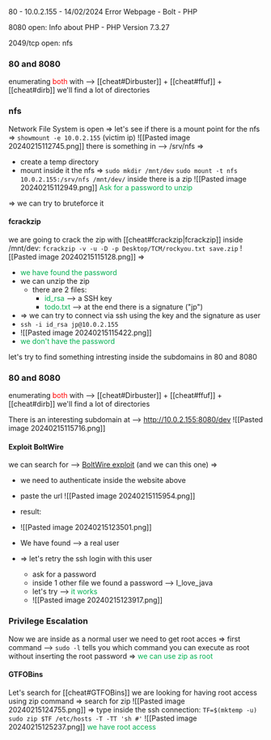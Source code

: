 80 - 10.0.2.155 -  14/02/2024
Error Webpage - Bolt - PHP


8080 open:
Info about PHP - PHP Version 7.3.27

2049/tcp  open:
nfs

### 80 and 8080
enumerating <span style="color:#ff0000">both</span> with -->  [[cheat#Dirbuster]] + [[cheat#ffuf]] + [[cheat#dirb]]
we'll find a lot of directories

### nfs
Network File System is open
=>
let's see if there is a mount point for the nfs
=>
`showmount -e 10.0.2.155`     (victim ip)
![[Pasted image 20240215112745.png]] 
there is something in -->  /srv/nfs
=>
- create a temp directory
- mount inside it the nfs
=>
`sudo mkdir /mnt/dev`
`sudo mount -t nfs 10.0.2.155:/srv/nfs /mnt/dev/`
inside there is a zip
![[Pasted image 20240215112949.png]]
<span style="color:#00b050">Ask for a password to unzip</span> 

=>  we can try to bruteforce it

#### fcrackzip
we are going to crack the zip with [[cheat#fcrackzip|fcrackzip]]
inside /mnt/dev:
`fcrackzip -v -u -D -p Desktop/TCM/rockyou.txt save.zip`
![[Pasted image 20240215115128.png]]
=>
- <span style="color:#00b050">we have found the password</span>
- we can unzip the zip
	- there are 2 files:
		- <span style="color:#00b050"> id_rsa</span> -->  a SSH key
		- <span style="color:#00b050">todo.txt </span>-->  at the end there is a signature ("jp")
- =>
      we can try to connect via ssh using the key and the signature as user
- `ssh -i id_rsa jp@10.0.2.155`
- ![[Pasted image 20240215115422.png]]
- <span style="color:#00b050">we don't have the password</span>

let's try to find something intresting inside the subdomains in 80 and 8080

### 80 and 8080
enumerating <span style="color:#ff0000">both</span> with -->  [[cheat#Dirbuster]] + [[cheat#ffuf]] + [[cheat#dirb]]
we'll find a lot of directories

There is an interesting subdomain at -->  http://10.0.2.155:8080/dev
![[Pasted image 20240215115716.png]]


#### Exploit BoltWire
we can search for -->  [BoltWire exploit](https://www.exploit-db.com/exploits/48411)  (and we can this one)
=>
- we need to authenticate inside the website above
- paste the url
![[Pasted image 20240215115954.png]]

- result:
- ![[Pasted image 20240215123501.png]]
- We have found -->  a real user
- =>
	   let's retry the ssh login with this user
	- ask for a password
	- inside 1 other file we found a password -->  I_love_java
	- let's try --> <span style="color:#00b050"> it works</span>
	- ![[Pasted image 20240215123917.png]]
### Privilege Escalation
Now we are inside as a normal user
we need to get root acces
=>
first command -->  `sudo -l` 
                 tells you which command you can execute as root without inserting the root password
=> <span style="color:#00b050">we can use zip as root</span>

#### GTFOBins
Let's search for [[cheat#GTFOBins]]
we are looking for having root access using zip command
=>
search for zip
![[Pasted image 20240215124755.png]]
=>
type inside the ssh connection:
`TF=$(mktemp -u)`
`sudo zip $TF /etc/hosts -T -TT 'sh #'`
![[Pasted image 20240215125237.png]]
<span style="color:#00b050">we have root access </span> 
